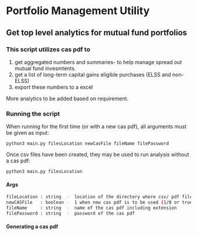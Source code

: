 # Portfolio Management Utility

## Get top level analytics for mutual fund portfolios

### This script utilizes cas pdf to

1. get aggregated numbers and summaries- to help manage spread out mutual fund invesmtents.
2. get a list of long-term capital gains eligible purchases (ELSS and non-ELSS)
3. export these numbers to a excel

More analytics to be added based on requirement.

### Running the script

When running for the first time (or with a new cas pdf), all arguments must be given as input:

```python3 main.py filesLocation newCasFile fileName filePassword```

Once csv files have been created, they may be used to run analysis without a cas pdf:

```python3 main.py filesLocation```

#### Args

```sh
fileLocation : string  -  location of the directory where csv/ pdf file is stored
newCASFile   : boolean -  1 when new cas pdf is to be used (1/0 or true/false)  :  (default: false) 
fileName     : string  -  name of the cas pdf including extension                :  (default: cas.pdf)
filePassword : string  -  password of the cas pdf                                :  (default: abcdefgh12)
```

#### Generating a cas pdf
